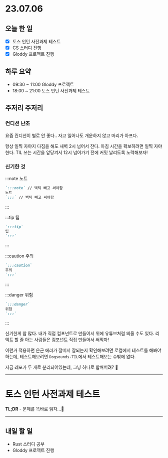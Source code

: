 # 23.07.06

## 오늘 한 일

- [x] 토스 인턴 사전과제 테스트
- [x] CS 스터디 진행
- [x] Gloddy 프로젝트 진행

## 하루 요약

- 09:30 ~ 11:00 Gloddy 프로젝트
- 18:00 ~ 21:00 토스 인턴 사전과제 테스트

## 주저리 주저리

### 컨디션 난조

<YouTube id="NkGP2AV6gE8"/>

요즘 컨디션이 별로 안 좋다.. 자고 일어나도 개운하지 않고 머리가 아프다.

항상 일찍 자야지 다짐을 해도 새벽 2시 넘어서 잔다. 아침 시간을 확보하려면 일찍 자야한다. TIL 쓰는 시간을 앞당겨서 12시 넘어가기 전에 커밋 날리도록 노력해보자!

### 신기한 것

:::note
노트

```md
`:::note` // 백틱 빼고 써야함
노트
`:::` // 백틱 빼고 써야함
```

:::

:::tip
팁

```md
`:::tip`
팁
`:::`
```

:::

:::caution
주의

```md
`:::caution`
주의
`:::`
```

:::

:::danger
위험

```md
`:::danger`
위험
`:::`
```

:::

신기한게 참 많다. 내가 직접 컴포넌트로 만들어서 위에 유튜브처럼 띄울 수도 있다. 리액트 할 줄 아는 사람들은 컴포넌트 직접 만들어서 써먹자!

이런거 적용하면 은근 에러가 잘떠서 잘되는지 확인해보려면 로컬에서 테스트를 해봐야하는데, 테스트해보려면 `Dogsounds-TIL`에서 테스트해보는 수밖에 없다.

지금 레포가 두 개로 분리되어있는데, 그냥 하나로 합쳐버려? 🤔

---

# 토스 인턴 사전과제 테스트

**TL;DR** - 문제를 똑바로 읽자...🥲

---

## 내일 할 일

- Rust 스터디 공부
- Gloddy 프로젝트 진행

